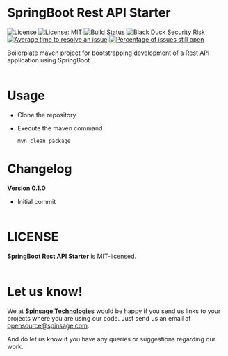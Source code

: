 
# SpringBoot Rest API Starter

[![License](https://img.shields.io/badge/License-Apache%202.0-blue.svg)](https://opensource.org/licenses/Apache-2.0)
[![License: MIT](https://img.shields.io/badge/License-MIT-yellow.svg)](https://opensource.org/licenses/MIT)
[![Build Status](https://travis-ci.com/spinsage/springboot-starter-rest.svg?branch=master)](https://travis-ci.com/spinsage/springboot-starter-rest)
[![Black Duck Security Risk](https://copilot.blackducksoftware.com/github/repos/spinsage/springboot-starter-rest/branches/master/badge-risk.svg)](https://copilot.blackducksoftware.com/github/repos/spinsage/springboot-starter-rest/branches/master)
[![Average time to resolve an issue](http://isitmaintained.com/badge/resolution/spinsage/springboot-starter-rest.svg)](http://isitmaintained.com/project/spinsage/springboot-starter-rest "Average time to resolve an issue") 
[![Percentage of issues still open](http://isitmaintained.com/badge/open/spinsage/springboot-starter-rest.svg)](http://isitmaintained.com/project/spinsage/springboot-starter-rest "Percentage of issues still open")

Boilerplate maven project for bootstrapping development of a Rest API application using SpringBoot
<br><br>
# Usage
- Clone the repository
- Execute the maven command

	```bash
	mvn clean package
	```
# Changelog
**Version 0.1.0**
- Initial commit
<br><br>

# LICENSE
**SpringBoot Rest API Starter** is MIT-licensed.
<br><br>

# Let us know!
We at [**Spinsage Technologies**](https://www.spinsage.com/) would be happy if you send us links to your projects where you are using our code. Just send us an email at [opensource@spinsage.com](mailto:opensource@spinsage.com). 

And do let us know if you have any queries or suggestions regarding our work.
